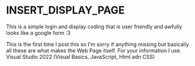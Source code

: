 # INSERT_DISPLAY_PAGE
This is a simple login and display coding that is user friendly and awfully looks like a google form :3

This is the first time I post this so I'm sorry if anything missing but basically all these are what makes the Web Page itself. For your information I use Visual Studio 2022 (Visual Basics, JavaScript, Html adn CSS) 
